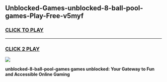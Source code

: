 
## Unblocked-Games-unblocked-8-ball-pool-games-Play-Free-v5myf
<h3>
<a href="https://premium76.site?title=unblocked-8-ball-pool-games&ref=20A">CLICK TO PLAY</a></h3>
<hr>

<h3>
<a href="https://premium76.site?title=unblocked-8-ball-pool-games&ref=20A">CLICK 2 PLAY</a>
  
</h3>

<a href="https://premium76.site?title=unblocked-8-ball-pool-games&ref=20A"><img src="https://clearcache.store/games.png"></a>


**unblocked-8-ball-pool-games games unblocked: Your Gateway to Fun and Accessible Online Gaming**
